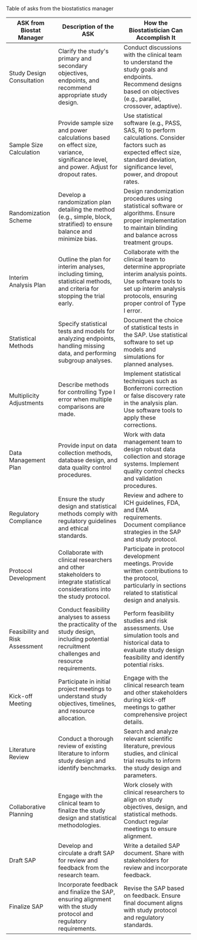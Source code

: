 Table of asks from the biostatistics manager

| **ASK from Biostat Manager**  | **Description of the ASK** | **How the Biostatistician Can Accomplish It** |
|------------------------------|----------------------------|----------------------------------------------|
| Study Design Consultation    | Clarify the study's primary and secondary objectives, endpoints, and recommend appropriate study design. | Conduct discussions with the clinical team to understand the study goals and endpoints. Recommend designs based on objectives (e.g., parallel, crossover, adaptive). |
| Sample Size Calculation      | Provide sample size and power calculations based on effect size, variance, significance level, and power. Adjust for dropout rates. | Use statistical software (e.g., PASS, SAS, R) to perform calculations. Consider factors such as expected effect size, standard deviation, significance level, power, and dropout rates. |
| Randomization Scheme         | Develop a randomization plan detailing the method (e.g., simple, block, stratified) to ensure balance and minimize bias. | Design randomization procedures using statistical software or algorithms. Ensure proper implementation to maintain blinding and balance across treatment groups. |
| Interim Analysis Plan        | Outline the plan for interim analyses, including timing, statistical methods, and criteria for stopping the trial early. | Collaborate with the clinical team to determine appropriate interim analysis points. Use software tools to set up interim analysis protocols, ensuring proper control of Type I error. |
| Statistical Methods          | Specify statistical tests and models for analyzing endpoints, handling missing data, and performing subgroup analyses. | Document the choice of statistical tests in the SAP. Use statistical software to set up models and simulations for planned analyses. |
| Multiplicity Adjustments     | Describe methods for controlling Type I error when multiple comparisons are made. | Implement statistical techniques such as Bonferroni correction or false discovery rate in the analysis plan. Use software tools to apply these corrections. |
| Data Management Plan         | Provide input on data collection methods, database design, and data quality control procedures. | Work with data management team to design robust data collection and storage systems. Implement quality control checks and validation procedures. |
| Regulatory Compliance        | Ensure the study design and statistical methods comply with regulatory guidelines and ethical standards. | Review and adhere to ICH guidelines, FDA, and EMA requirements. Document compliance strategies in the SAP and study protocol. |
| Protocol Development         | Collaborate with clinical researchers and other stakeholders to integrate statistical considerations into the study protocol. | Participate in protocol development meetings. Provide written contributions to the protocol, particularly in sections related to statistical design and analysis. |
| Feasibility and Risk Assessment | Conduct feasibility analyses to assess the practicality of the study design, including potential recruitment challenges and resource requirements. | Perform feasibility studies and risk assessments. Use simulation tools and historical data to evaluate study design feasibility and identify potential risks. |
| Kick-off Meeting             | Participate in initial project meetings to understand study objectives, timelines, and resource allocation. | Engage with the clinical research team and other stakeholders during kick-off meetings to gather comprehensive project details. |
| Literature Review            | Conduct a thorough review of existing literature to inform study design and identify benchmarks. | Search and analyze relevant scientific literature, previous studies, and clinical trial results to inform the study design and parameters. |
| Collaborative Planning       | Engage with the clinical team to finalize the study design and statistical methodologies. | Work closely with clinical researchers to align on study objectives, design, and statistical methods. Conduct regular meetings to ensure alignment. |
| Draft SAP                    | Develop and circulate a draft SAP for review and feedback from the research team. | Write a detailed SAP document. Share with stakeholders for review and incorporate feedback. |
| Finalize SAP                 | Incorporate feedback and finalize the SAP, ensuring alignment with the study protocol and regulatory requirements. | Revise the SAP based on feedback. Ensure final document aligns with study protocol and regulatory standards. |

